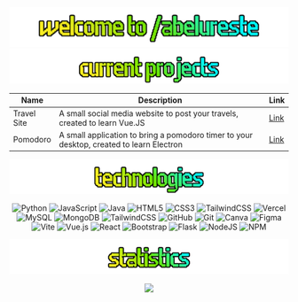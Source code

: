 <!-- Banner header -->
<div align="center">

<img src="https://github.com/abelureste/abelureste/blob/main/images/welcome_abelureste.gif" alt="Welcome to my Profile" />

</div>

<!-- Projects section -->
<div align="center" style="width: 100%;">

<img src="https://github.com/abelureste/abelureste/blob/main/images/current-projects.png" alt="Projects" />

| Name | Description | Link |
|---|---|---|
| Travel Site | A small social media website to post your travels, created to learn Vue.JS | [Link](https://github.com/abelureste/travelsite) |
| Pomodoro | A small application to bring a pomodoro timer to your desktop, created to learn Electron | [Link](https://github.com/abelureste/pomodoro) |


</div>

<!-- Technologies section -->
<div align="center" style="width: 100%;">

<img src="https://github.com/abelureste/abelureste/blob/main/images/technologies.png" alt="Technologies" />

![Python](https://img.shields.io/badge/python-3670A0?style=flat&logo=python&logoColor=ffdd54) ![JavaScript](https://img.shields.io/badge/javascript-%23323330.svg?style=flat&logo=javascript&logoColor=%23F7DF1E) ![Java](https://img.shields.io/badge/java-%23ED8B00.svg?style=flat&logo=openjdk&logoColor=white) ![HTML5](https://img.shields.io/badge/html5-%23E34F26.svg?style=flat&logo=html5&logoColor=white) ![CSS3](https://img.shields.io/badge/css3-%231572B6.svg?style=flat&logo=css3&logoColor=white) ![TailwindCSS](https://img.shields.io/badge/tailwindcss-%2338B2AC.svg?style=flat&logo=tailwind-css&logoColor=white) ![Vercel](https://img.shields.io/badge/vercel-%23000000.svg?style=flat&logo=vercel&logoColor=white) ![MySQL](https://img.shields.io/badge/mysql-4479A1.svg?style=flat&logo=mysql&logoColor=white) ![MongoDB](https://img.shields.io/badge/MongoDB-%234ea94b.svg?style=flat&logo=mongodb&logoColor=white) ![TailwindCSS](https://img.shields.io/badge/tailwindcss-%2338B2AC.svg?style=flat&logo=tailwind-css&logoColor=white) ![GitHub](https://img.shields.io/badge/github-%23121011.svg?style=flat&logo=github&logoColor=white) ![Git](https://img.shields.io/badge/git-%23F05033.svg?style=flat&logo=git&logoColor=white) ![Canva](https://img.shields.io/badge/Canva-%2300C4CC.svg?style=flat&logo=Canva&logoColor=white) ![Figma](https://img.shields.io/badge/figma-%23F24E1E.svg?style=flat&logo=figma&logoColor=white) ![Vite](https://img.shields.io/badge/vite-%23646CFF.svg?style=flat&logo=vite&logoColor=white) ![Vue.js](https://img.shields.io/badge/vue.js-%2335495e.svg?style=flat&logo=vuedotjs&logoColor=%234FC08D) ![React](https://img.shields.io/badge/react-%2320232a.svg?style=flat&logo=react&logoColor=%2361DAFB) ![Bootstrap](https://img.shields.io/badge/bootstrap-%238511FA.svg?style=flat&logo=bootstrap&logoColor=white) ![Flask](https://img.shields.io/badge/flask-%23000.svg?style=flat&logo=flask&logoColor=white) ![NodeJS](https://img.shields.io/badge/node.js-6DA55F?style=flat&logo=node.js&logoColor=white) ![NPM](https://img.shields.io/badge/NPM-%23CB3837.svg?style=flat&logo=npm&logoColor=white)

<!-- Statistics section -->
</div>

<div align="center" style="width: 100%;">

<img src="https://github.com/abelureste/abelureste/blob/main/images/statistics.png" alt="Statistics"/>

![](https://github-readme-stats.vercel.app/api/top-langs/?username=abelureste&theme=blue-green&hide_border=false&include_all_commits=false&count_private=false&layout=compact)
</div>
